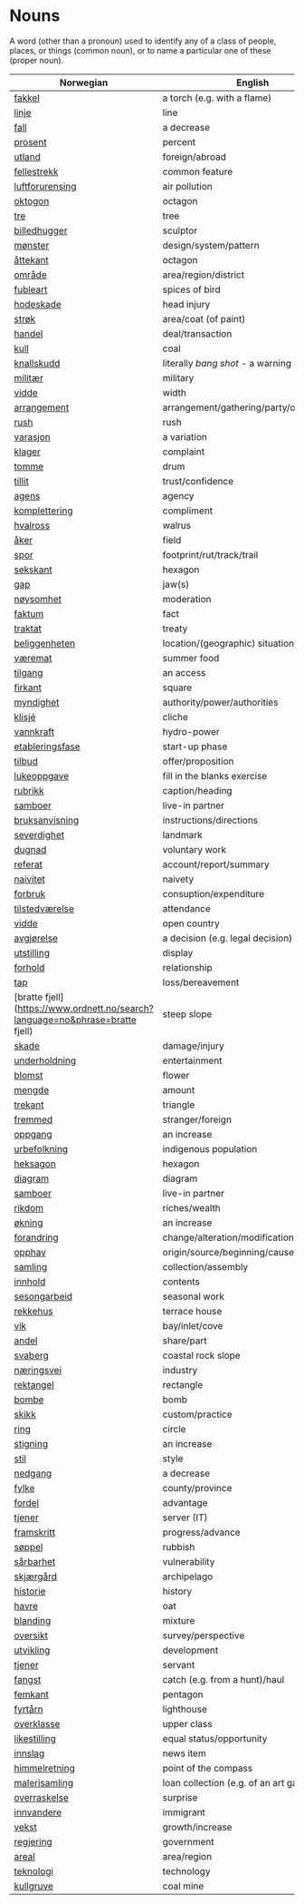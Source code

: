 # Nouns

A word (other than a pronoun) used to identify any of a class of people, places, or things (common noun), or to name a particular one of these (proper noun).

| Norwegian | English | Gender |
| --- | --- | --- |
| [fakkel](https://www.ordnett.no/search?language=no&phrase=fakkel) | a torch (e.g. with a flame) | m |
| [linje](https://www.ordnett.no/search?language=no&phrase=linje) | line | m |
| [fall](https://www.ordnett.no/search?language=no&phrase=fall) | a decrease | i |
| [prosent](https://www.ordnett.no/search?language=no&phrase=prosent) | percent | m |
| [utland](https://www.ordnett.no/search?language=no&phrase=utland) | foreign/abroad | m |
| [fellestrekk](https://www.ordnett.no/search?language=no&phrase=fellestrekk) | common feature | i |
| [luftforurensing](https://www.ordnett.no/search?language=no&phrase=luftforurensing) | air pollution | m |
| [oktogon](https://www.ordnett.no/search?language=no&phrase=oktogon) | octagon | m |
| [tre](https://www.ordnett.no/search?language=no&phrase=tre) | tree | i |
| [billedhugger](https://www.ordnett.no/search?language=no&phrase=billedhugger) | sculptor | m |
| [mønster](https://www.ordnett.no/search?language=no&phrase=mønster) | design/system/pattern | i |
| [åttekant](https://www.ordnett.no/search?language=no&phrase=åttekant) | octagon | m |
| [område](https://www.ordnett.no/search?language=no&phrase=område) | area/region/district | i |
| [fubleart](https://www.ordnett.no/search?language=no&phrase=fubleart) | spices of bird | m/f |
| [hodeskade](https://www.ordnett.no/search?language=no&phrase=hodeskade) | head injury | m |
| [strøk](https://www.ordnett.no/search?language=no&phrase=strøk) | area/coat (of paint) | i |
| [handel](https://www.ordnett.no/search?language=no&phrase=handel) | deal/transaction | m |
| [kull](https://www.ordnett.no/search?language=no&phrase=kull) | coal | i |
| [knallskudd](https://www.ordnett.no/search?language=no&phrase=knallskudd) | literally _bang shot_ - a warning shot gun | i |
| [militær](https://www.ordnett.no/search?language=no&phrase=militær) | military | m |
| [vidde](https://www.ordnett.no/search?language=no&phrase=vidde) | width | m/f |
| [arrangement](https://www.ordnett.no/search?language=no&phrase=arrangement) | arrangement/gathering/party/organisation | i |
| [rush](https://www.ordnett.no/search?language=no&phrase=rush) | rush | i |
| [varasjon](https://www.ordnett.no/search?language=no&phrase=varasjon) | a variation | m |
| [klager](https://www.ordnett.no/search?language=no&phrase=klager) | complaint | m |
| [tomme](https://www.ordnett.no/search?language=no&phrase=tomme) | drum | m |
| [tillit](https://www.ordnett.no/search?language=no&phrase=tillit) | trust/confidence | m |
| [agens](https://www.ordnett.no/search?language=no&phrase=agens) | agency | m |
| [komplettering](https://www.ordnett.no/search?language=no&phrase=komplettering) | compliment | m |
| [hvalross](https://www.ordnett.no/search?language=no&phrase=hvalross) | walrus | m |
| [åker](https://www.ordnett.no/search?language=no&phrase=åker) | field | m |
| [spor](https://www.ordnett.no/search?language=no&phrase=spor) | footprint/rut/track/trail | i |
| [sekskant](https://www.ordnett.no/search?language=no&phrase=sekskant) | hexagon | m |
| [gap](https://www.ordnett.no/search?language=no&phrase=gap) | jaw(s) | m |
| [nøysomhet](https://www.ordnett.no/search?language=no&phrase=nøysomhet) | moderation | m |
| [faktum](https://www.ordnett.no/search?language=no&phrase=faktum) | fact | i |
| [traktat](https://www.ordnett.no/search?language=no&phrase=traktat) | treaty | m |
| [beliggenheten](https://www.ordnett.no/search?language=no&phrase=beliggenheten) | location/(geographic) situation | m/f |
| [væremat](https://www.ordnett.no/search?language=no&phrase=væremat) | summer food | m |
| [tilgang](https://www.ordnett.no/search?language=no&phrase=tilgang) | an access | i |
| [firkant](https://www.ordnett.no/search?language=no&phrase=firkant) | square | m |
| [myndighet](https://www.ordnett.no/search?language=no&phrase=myndighet) | authority/power/authorities | m |
| [klisjé](https://www.ordnett.no/search?language=no&phrase=klisjé) | cliche | m |
| [vannkraft](https://www.ordnett.no/search?language=no&phrase=vannkraft) | hydro-power | m |
| [etableringsfase](https://www.ordnett.no/search?language=no&phrase=etableringsfase) | start-up phase | m |
| [tilbud](https://www.ordnett.no/search?language=no&phrase=tilbud) | offer/proposition | i |
| [lukeoppgave](https://www.ordnett.no/search?language=no&phrase=lukeoppgave) | fill in the blanks exercise | m |
| [rubrikk](https://www.ordnett.no/search?language=no&phrase=rubrikk) | caption/heading | m |
| [samboer](https://www.ordnett.no/search?language=no&phrase=samboer) | live-in partner | m |
| [bruksanvisning](https://www.ordnett.no/search?language=no&phrase=bruksanvisning) | instructions/directions | m |
| [severdighet](https://www.ordnett.no/search?language=no&phrase=severdighet) | landmark | m |
| [dugnad](https://www.ordnett.no/search?language=no&phrase=dugnad) | voluntary work | m |
| [referat](https://www.ordnett.no/search?language=no&phrase=referat) | account/report/summary | i |
| [naivitet](https://www.ordnett.no/search?language=no&phrase=naivitet) | naivety | m |
| [forbruk](https://www.ordnett.no/search?language=no&phrase=forbruk) | consuption/expenditure | i |
| [tilstedværelse](https://www.ordnett.no/search?language=no&phrase=tilstedværelse) | attendance | i |
| [vidde](https://www.ordnett.no/search?language=no&phrase=vidde) | open country | m |
| [avgjørelse](https://www.ordnett.no/search?language=no&phrase=avgjørelse) | a decision (e.g. legal decision) | m |
| [utstilling](https://www.ordnett.no/search?language=no&phrase=utstilling) | display | m |
| [forhold](https://www.ordnett.no/search?language=no&phrase=forhold) | relationship | i |
| [tap](https://www.ordnett.no/search?language=no&phrase=tap) | loss/bereavement | i |
| [bratte fjell](https://www.ordnett.no/search?language=no&phrase=bratte fjell) | steep slope | m |
| [skade](https://www.ordnett.no/search?language=no&phrase=skade) | damage/injury | m |
| [underholdning](https://www.ordnett.no/search?language=no&phrase=underholdning) | entertainment | m |
| [blomst](https://www.ordnett.no/search?language=no&phrase=blomst) | flower | m |
| [mengde](https://www.ordnett.no/search?language=no&phrase=mengde) | amount | m |
| [trekant](https://www.ordnett.no/search?language=no&phrase=trekant) | triangle | m |
| [fremmed](https://www.ordnett.no/search?language=no&phrase=fremmed) | stranger/foreign | m |
| [oppgang](https://www.ordnett.no/search?language=no&phrase=oppgang) | an increase | m |
| [urbefolkning](https://www.ordnett.no/search?language=no&phrase=urbefolkning) | indigenous population | m |
| [heksagon](https://www.ordnett.no/search?language=no&phrase=heksagon) | hexagon | m |
| [diagram](https://www.ordnett.no/search?language=no&phrase=diagram) | diagram | i |
| [samboer](https://www.ordnett.no/search?language=no&phrase=samboer) | live-in partner | m |
| [rikdom](https://www.ordnett.no/search?language=no&phrase=rikdom) | riches/wealth | m |
| [økning](https://www.ordnett.no/search?language=no&phrase=økning) | an increase | m |
| [forandring](https://www.ordnett.no/search?language=no&phrase=forandring) | change/alteration/modification | m |
| [opphav](https://www.ordnett.no/search?language=no&phrase=opphav) | origin/source/beginning/cause | i |
| [samling](https://www.ordnett.no/search?language=no&phrase=samling) | collection/assembly | m |
| [innhold](https://www.ordnett.no/search?language=no&phrase=innhold) | contents | i |
| [sesongarbeid](https://www.ordnett.no/search?language=no&phrase=sesongarbeid) | seasonal work | i |
| [rekkehus](https://www.ordnett.no/search?language=no&phrase=rekkehus) | terrace house | i |
| [vik](https://www.ordnett.no/search?language=no&phrase=vik) | bay/inlet/cove | m |
| [andel](https://www.ordnett.no/search?language=no&phrase=andel) | share/part | m |
| [svaberg](https://www.ordnett.no/search?language=no&phrase=svaberg) | coastal rock slope | i |
| [næringsvei](https://www.ordnett.no/search?language=no&phrase=næringsvei) | industry | m |
| [rektangel](https://www.ordnett.no/search?language=no&phrase=rektangel) | rectangle | i |
| [bombe](https://www.ordnett.no/search?language=no&phrase=bombe) | bomb | m |
| [skikk](https://www.ordnett.no/search?language=no&phrase=skikk) | custom/practice | m |
| [ring](https://www.ordnett.no/search?language=no&phrase=ring) | circle | m |
| [stigning](https://www.ordnett.no/search?language=no&phrase=stigning) | an increase | m |
| [stil](https://www.ordnett.no/search?language=no&phrase=stil) | style | m |
| [nedgang](https://www.ordnett.no/search?language=no&phrase=nedgang) | a decrease | m |
| [fylke](https://www.ordnett.no/search?language=no&phrase=fylke) | county/province | i |
| [fordel](https://www.ordnett.no/search?language=no&phrase=fordel) | advantage | m |
| [tjener](https://www.ordnett.no/search?language=no&phrase=tjener) | server (IT) | m |
| [framskritt](https://www.ordnett.no/search?language=no&phrase=framskritt) | progress/advance | i |
| [søppel](https://www.ordnett.no/search?language=no&phrase=søppel) | rubbish | i |
| [sårbarhet](https://www.ordnett.no/search?language=no&phrase=sårbarhet) | vulnerability | m |
| [skjærgård](https://www.ordnett.no/search?language=no&phrase=skjærgård) | archipelago | m |
| [historie](https://www.ordnett.no/search?language=no&phrase=historie) | history | m/f |
| [havre](https://www.ordnett.no/search?language=no&phrase=havre) | oat | m |
| [blanding](https://www.ordnett.no/search?language=no&phrase=blanding) | mixture | m |
| [oversikt](https://www.ordnett.no/search?language=no&phrase=oversikt) | survey/perspective | m |
| [utvikling](https://www.ordnett.no/search?language=no&phrase=utvikling) | development | m |
| [tjener](https://www.ordnett.no/search?language=no&phrase=tjener) | servant | m |
| [fangst](https://www.ordnett.no/search?language=no&phrase=fangst) | catch (e.g. from a hunt)/haul | m |
| [femkant](https://www.ordnett.no/search?language=no&phrase=femkant) | pentagon | m |
| [fyrtårn](https://www.ordnett.no/search?language=no&phrase=fyrtårn) | lighthouse | i |
| [overklasse](https://www.ordnett.no/search?language=no&phrase=overklasse) | upper class | m |
| [likestilling](https://www.ordnett.no/search?language=no&phrase=likestilling) | equal status/opportunity | m |
| [innslag](https://www.ordnett.no/search?language=no&phrase=innslag) | news item | i |
| [himmelretning](https://www.ordnett.no/search?language=no&phrase=himmelretning) | point of the compass | m |
| [malerisamling](https://www.ordnett.no/search?language=no&phrase=malerisamling) | loan collection (e.g. of an art gallery) | m |
| [overraskelse](https://www.ordnett.no/search?language=no&phrase=overraskelse) | surprise | m |
| [innvandere](https://www.ordnett.no/search?language=no&phrase=innvandere) | immigrant | m |
| [vekst](https://www.ordnett.no/search?language=no&phrase=vekst) | growth/increase | m |
| [regjering](https://www.ordnett.no/search?language=no&phrase=regjering) | government | m |
| [areal](https://www.ordnett.no/search?language=no&phrase=areal) | area/region | i |
| [teknologi](https://www.ordnett.no/search?language=no&phrase=teknologi) | technology | m |
| [kullgruve](https://www.ordnett.no/search?language=no&phrase=kullgruve) | coal mine | m |

